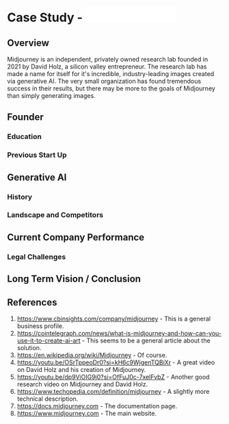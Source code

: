 # Case Study - ![Midjourney Logo](midjourney.png)

## Overview
Midjourney is an independent, privately owned research lab founded in 2021 by David Holz, a silicon valley entrepreneur.  The research lab has made a name for itself for it's incredible, industry-leading images created via generative AI.  The very small organization has found tremendous success in their results, but there may be more to the goals of Midjourney than simply generating images.

## Founder

### Education
### Previous Start Up

## Generative AI
### History
### Landscape and Competitors

## Current Company Performance
### Legal Challenges

## Long Term Vision / Conclusion

## References

1. https://www.cbinsights.com/company/midjourney - This is a general business profile.
2. https://cointelegraph.com/news/what-is-midjourney-and-how-can-you-use-it-to-create-ai-art - This seems to be a general article about the solution.
3. https://en.wikipedia.org/wiki/Midjourney - Of course.
4. https://youtu.be/OSrTppeoDr0?si=kH6c9WjgenTQBiXr - A great video on David Holz and his creation of Midjourney.
5. https://youtu.be/dp9ViOIG9j0?si=OfFuJ0c-7xelFvbZ - Another good research video on Midjourney and David Holz.
6. https://www.techopedia.com/definition/midjourney - A slightly more technical description.
7. https://docs.midjourney.com - The documentation page.
8. https://www.midjourney.com - The main website.

